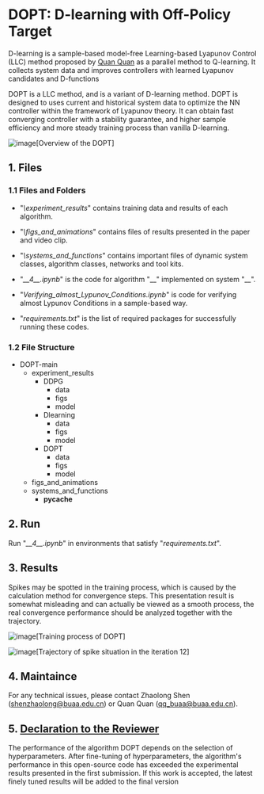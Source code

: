 # DOPT: D-learning with Off-Policy Target

D-learning is a sample-based model-free Learning-based Lyapunov Control (LLC) method proposed by [Quan Quan](https://arxiv.org/abs/2206.03809) as a parallel method to Q-learning. It collects
system data and improves controllers with learned Lyapunov candidates and D-functions

DOPT is a LLC method, and is a variant of D-learning method. DOPT is designed to uses current and historical system data to optimize the NN controller within the framework of Lyapunov theory. It can obtain fast converging controller with a stability guarantee, and higher sample efficiency and more steady training process than vanilla D-learning.

![image](https://github.com/user-attachments/assets/26da8133-a487-4131-9aa8-a10e44c6ec5b)[Overview of the DOPT]

## 1. Files
### 1.1 Files and Folders

+ "_\experiment_results_" contains training data and results of each algorithm.

+ "_\figs_and_animations_" contains files of results presented in the paper and video clip.

+ "_\systems_and_functions_" contains important files of dynamic system classes, algorithm classes, networks and tool kits.

+ "_\_\_4\_\_.ipynb_" is the code for algorithm "\_\_" implemented on system "\_\_".

+ "_Verifying_almost_Lypunov_Conditions.ipynb_" is code for verifying almost Lypunov Conditions in a sample-based way.

+ "_requirements.txt_" is the list of required packages for successfully running these codes.

### 1.2 File Structure

- DOPT-main
  - experiment_results
    - DDPG
      - data
      - figs
      - model
    - Dlearning
      - data
      - figs
      - model
    - DOPT
      - data
      - figs
      - model
  - figs_and_animations
  - systems_and_functions
    - __pycache__

## 2. Run

Run "_\_\_4\_\_.ipynb_" in environments that satisfy "_requirements.txt_".

## 3. Results

Spikes may be spotted in the training process, which is caused by the calculation method for convergence steps. This presentation result is somewhat misleading and can actually be viewed as a smooth process, the real convergence performance should be analyzed together with the trajectory.

![image](https://github.com/user-attachments/assets/3589db29-e8eb-40a0-b8b2-837ce0748b97)[Training process of DOPT]

![image](https://github.com/user-attachments/assets/35e35b40-0ed8-41f7-b9bc-f1bbbd0fc0bf)[Trajectory of spike situation in the iteration 12]

## 4. Maintaince
For any technical issues, please contact Zhaolong Shen (shenzhaolong@buaa.edu.cn) or Quan Quan (qq_buaa@buaa.edu.cn).

## 5. <u>Declaration to the Reviewer</u>

The performance of the algorithm DOPT depends on the selection of hyperparameters. After fine-tuning of hyperparameters, the algorithm's performance in this open-source code has exceeded the experimental results presented in the first submission. If this work is accepted, the latest finely tuned results will be added to the final version
